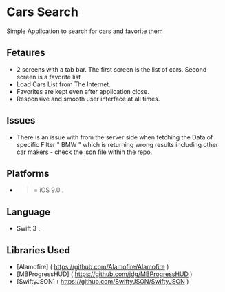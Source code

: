 # Cars Search
Simple Application to search for cars and favorite them

## Fetaures 
-  2 screens with a tab bar. The first screen is the list of cars. Second screen is a favorite list
-  Load Cars List from The Internet.
-  Favorites are kept even after application close. 
-  Responsive and smooth  user interface  at all times.


## Issues ##
- There is an issue with from the server side when fetching the Data of specific Filter " BMW " which is returning wrong results including other car makers - check the json file within the repo. 

## Platforms ##
-  > = iOS 9.0 .


## Language ##
- Swift 3 .


## Libraries Used ## 
- [Alamofire] ( https://github.com/Alamofire/Alamofire )
- [MBProgressHUD] ( https://github.com/jdg/MBProgressHUD )
- [SwiftyJSON] ( https://github.com/SwiftyJSON/SwiftyJSON )












